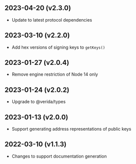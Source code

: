2023-04-20 (v2.3.0)
-------------------

- Update to latest protocol dependencies

2023-03-10 (v2.2.0)
-------------------

- Add hex versions of signing keys to `getKeys()`

2023-01-27 (v2.0.4)
-------------------

- Remove engine restriction of Node 14 only

2023-01-24 (v2.0.2)
-------------------

- Upgrade to @verida/types

2023-01-13 (v2.0.0)
-------------------

- Support generating address representations of public keys

2022-03-10 (v1.1.3)
-------------------

- Changes to support documentation generation